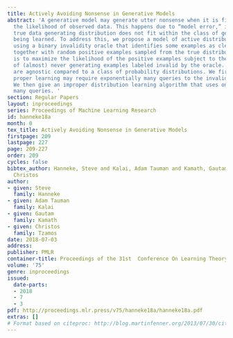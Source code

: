 ```yaml
---
title: Actively Avoiding Nonsense in Generative Models
abstract: 'A generative model may generate utter nonsense when it is fit to maximize
  the likelihood of observed data. This happens due to “model error,” i.e., when the
  true data generating distribution does not fit within the class of generative models
  being learned. To address this, we propose a model of active distribution learning
  using a binary invalidity oracle that identifies some examples as clearly invalid,
  together with random positive examples sampled from the true distribution. The goal
  is to maximize the likelihood of the positive examples subject to the constraint
  of (almost) never generating examples labeled invalid by the oracle. Guarantees
  are agnostic compared to a class of probability distributions. We first show that
  proper learning may require exponentially many queries to the invalidity oracle.
  We then give an improper distribution learning algorithm that uses only polynomially
  many queries. '
section: Regular Papers
layout: inproceedings
series: Proceedings of Machine Learning Research
id: hanneke18a
month: 0
tex_title: Actively Avoiding Nonsense in Generative Models
firstpage: 209
lastpage: 227
page: 209-227
order: 209
cycles: false
bibtex_author: Hanneke, Steve and Kalai, Adam Tauman and Kamath, Gautam and Tzamos,
  Christos
author:
- given: Steve
  family: Hanneke
- given: Adam Tauman
  family: Kalai
- given: Gautam
  family: Kamath
- given: Christos
  family: Tzamos
date: 2018-07-03
address: 
publisher: PMLR
container-title: Proceedings of the 31st  Conference On Learning Theory
volume: '75'
genre: inproceedings
issued:
  date-parts:
  - 2018
  - 7
  - 3
pdf: http://proceedings.mlr.press/v75/hanneke18a/hanneke18a.pdf
extras: []
# Format based on citeproc: http://blog.martinfenner.org/2013/07/30/citeproc-yaml-for-bibliographies/
---
```

